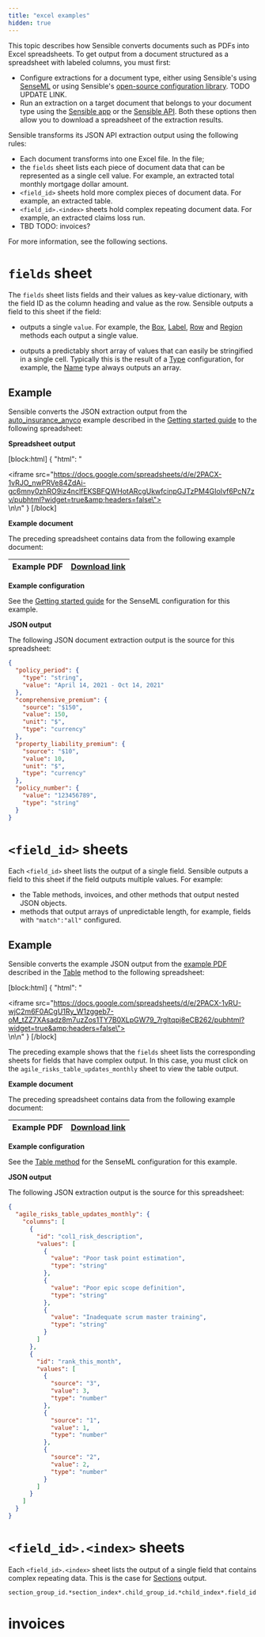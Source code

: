 ```yaml
---
title: "excel examples"
hidden: true
---
```


This topic describes how Sensible converts documents such as PDFs into Excel spreadsheets. To get output from a document structured as a spreadsheet with labeled columns, you must first:

- Configure extractions for a document type, either using Sensible's using [SenseML](doc:senseml-reference-introduction) or using Sensible's [open-source configuration library](app.sensible.com/library). TODO UPDATE LINK. 
- Run an extraction on a target document that belongs to your document type using the [Sensible app](app.sensible.com/quick-extract) or the [Sensible API](https://docs.sensible.so/reference/choosing-an-endpoint). Both these options then allow you to download a spreadsheet of the extraction results.

Sensible transforms its JSON API extraction output using the following rules:

- Each document transforms into one Excel file. In the file;
- the `fields` sheet lists each piece of document data that can be represented as a single cell value. For example, an extracted total monthly mortgage dollar amount.
- `<field_id>` sheets hold more complex pieces of document data. For example, an extracted table.
- `<field_id>.<index>` sheets hold complex repeating document data. For example, an extracted claims loss run.
- TBD TODO: invoices?

For more information, see the following sections.

`fields` sheet
====

The `fields` sheet lists fields and their values as key-value dictionary, with the field ID as the column heading and value as the row. Sensible outputs a field to this sheet if the field:

- outputs a single `value`. For example, the [Box](doc:box), [Label](doc:label), [Row](doc:row) and [Region](doc:region) methods each output a single value.

- outputs a predictably short array of values that can easily be stringified in a single cell. Typically this is the result of a [Type](doc:types) configuration, for example, the [Name](doc:types#name) type always outputs an array.

Example
-----

Sensible converts the JSON extraction output from the [auto_insurance_anyco](https://github.com/sensible-hq/sensible-docs/raw/main/readme-sync/assets/v0/pdfs/auto_insurance_anyco.pdf) example described in the [Getting started guide](doc:getting-started) to the following spreadsheet:

**Spreadsheet output**

[block:html]
{
  "html": "<div><iframe src=\"https://docs.google.com/spreadsheets/d/e/2PACX-1vRJO_nwPRVe84ZdAi-gc6mny0zhRO9iz4nclfEKSBFQWHotARcgUkwfcinpGJTzPM4GIoIvf6PcN7zv/pubhtml?widget=true&amp;headers=false\"></iframe></div>\n\n<style></style>"
}
[/block]



**Example document**

The preceding spreadsheet contains data from the following example document:

| Example PDF | [Download link](https://github.com/sensible-hq/sensible-docs/raw/main/readme-sync/assets/v0/pdfs/auto_insurance_anyco.pdf) |
| ----------- | ------------------------------------------------------------ |

**Example configuration**

See the [Getting started guide](doc:getting-started)  for the SenseML configuration for this example.

**JSON output**

The following JSON document extraction output is the source for this spreadsheet:

  ```json
  {
    "policy_period": {
      "type": "string",
      "value": "April 14, 2021 - Oct 14, 2021"
    },
    "comprehensive_premium": {
      "source": "$150",
      "value": 150,
      "unit": "$",
      "type": "currency"
    },
    "property_liability_premium": {
      "source": "$10",
      "value": 10,
      "unit": "$",
      "type": "currency"
    },
    "policy_number": {
      "value": "123456789",
      "type": "string"
    }
  }
  ```





`<field_id>` sheets
====

Each  `<field_id>` sheet lists the output of a single field. Sensible outputs a field to this sheet if the field outputs multiple values. For example: 

- the Table methods, invoices, and other methods that output nested JSON objects.
- methods that output arrays of unpredictable length, for example, fields with `"match":"all"` configured.

Example
-----

Sensible converts the example JSON output from the [example PDF](TODO) described in the [Table](doc:table#examples) method to the following spreadsheet:

[block:html]
{
  "html": "<div><iframe src=\"https://docs.google.com/spreadsheets/d/e/2PACX-1vRU-wjC2m6F0ACgU1Ry_W1zggeb7-oM_tZZ7XAsadz8m7uzZos1TY7B0XLpGW79_7rgltqpj8eCB262/pubhtml?widget=true&amp;headers=false\"></iframe></div>\n\n<style></style>"
}
[/block]

The preceding example shows that the `fields` sheet lists the corresponding sheets for fields that have complex output.  In this case, you must click on the `agile_risks_table_updates_monthly` sheet to view the table output.

**Example document**

The preceding spreadsheet contains data from the following example document: 

| Example PDF | [Download link](https://raw.githubusercontent.com/sensible-hq/sensible-docs/main/readme-sync/assets/v0/pdfs/table_dynamic.pdf) |
| ----------- | ------------------------------------------------------------ |



**Example configuration**

See the [Table method](doc:table#examples)  for the SenseML configuration for this example.



**JSON output**

The following JSON extraction output is the source for this spreadsheet:

```json
{
  "agile_risks_table_updates_monthly": {
    "columns": [
      {
        "id": "col1_risk_description",
        "values": [
          {
            "value": "Poor task point estimation",
            "type": "string"
          },
          {
            "value": "Poor epic scope definition",
            "type": "string"
          },
          {
            "value": "Inadequate scrum master training",
            "type": "string"
          }
        ]
      },
      {
        "id": "rank_this_month",
        "values": [
          {
            "source": "3",
            "value": 3,
            "type": "number"
          },
          {
            "source": "1",
            "value": 1,
            "type": "number"
          },
          {
            "source": "2",
            "value": 2,
            "type": "number"
          }
        ]
      }
    ]
  }
}
```



`<field_id>.<index>` sheets
====

Each  `<field_id>.<index>` sheet lists the output of a single field that contains complex repeating data. This is the case for [Sections](doc:sections) output.







`section_group_id.*section_index*.child_group_id.*child_index*.field_id` 


invoices
====




